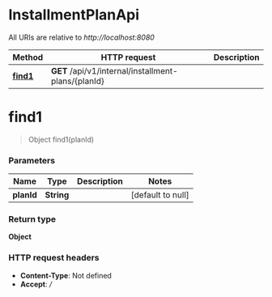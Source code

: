 # InstallmentPlanApi

All URIs are relative to *http://localhost:8080*

| Method | HTTP request | Description |
|------------- | ------------- | -------------|
| [**find1**](InstallmentPlanApi.md#find1) | **GET** /api/v1/internal/installment-plans/{planId} |  |


<a name="find1"></a>
# **find1**
> Object find1(planId)



### Parameters

|Name | Type | Description  | Notes |
|------------- | ------------- | ------------- | -------------|
| **planId** | **String**|  | [default to null] |

### Return type

**Object**

### HTTP request headers

- **Content-Type**: Not defined
- **Accept**: */*

